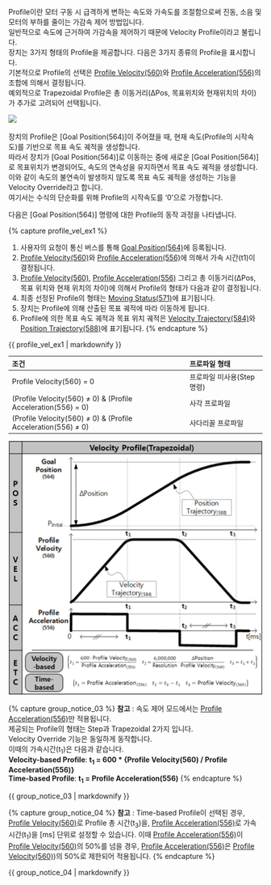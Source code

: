 Profile이란 모터 구동 시 급격하게 변하는 속도와 가속도를 조절함으로써 진동, 소음 및 모터의 부하를 줄이는 가감속 제어 방법입니다.  
일반적으로 속도에 근거하여 가감속을 제어하기 때문에 Velocity Profile이라고 불립니다.  
장치는 3가지 형태의 Profile을 제공합니다. 다음은 3가지 종류의 Profile을 표시합니다.  
기본적으로 Profile의 선택은 [Profile Velocity(560)]와 [Profile Acceleration(556)]의 조합에 의해서 결정됩니다.  
예외적으로 Trapezoidal Profile은 총 이동거리(ΔPos, 목표위치와 현재위치의 차이)가 추가로 고려되어 선택됩니다.  

![](/assets/images/dxl/p/profile_types.png)

장치의 Profile은 [Goal Position(564)]이 주어졌을 때, 현재 속도(Profile의 시작속도)를 기반으로 목표 속도 궤적을 생성합니다.  
따라서 장치가 [Goal Position(564)]로 이동하는 중에 새로운 [Goal Position(564)]로 목표위치가 변경되어도, 속도의 연속성을 유지하면서 목표 속도 궤적을 생성합니다.  
이와 같이 속도의 불연속이 발생하지 않도록 목표 속도 궤적을 생성하는 기능을 Velocity Override라고 합니다.  
여기서는 수식의 단순화를 위해 Profile의 시작속도를 ‘0’으로 가정합니다.

다음은 [Goal Position(564)] 명령에 대한 Profile의 동작 과정을 나타냅니다.

{% capture profile_vel_ex1 %}
1. 사용자의 요청이 통신 버스를 통해 [Goal Position(564)](#goal_position564)에 등록됩니다.
2. [Profile Velocity(560)](#profile-velocity560)와 [Profile Acceleration(556)](#profile-acceleration556)에 의해서 가속 시간(t1)이 결정됩니다.  
3. [Profile Velocity(560)](#profile-velocity560), [Profile Acceleration(556)](#profile-acceleration556) 그리고 총 이동거리(ΔPos, 목표 위치와 현재 위치의 차이)에 의해서 Profile의 형태가 다음과 같이 결정됩니다.
4. 최종 선정된 Profile의 형태는 [Moving Status(571)](#moving-status571)에 표기됩니다.
5. 장치는 Profile에 의해 산출된 목표 궤적에 따라 이동하게 됩니다.
6. Profile에 의한 목표 속도 궤적과 목표 위치 궤적은 [Velocity Trajectory(584)](#velocity-trajectory584)와 [Position Trajectory(588)](#position-trajectory588)에 표기됩니다.
{% endcapture %}

<div class="notice--success">{{ profile_vel_ex1 | markdownify }}</div>

| 조건                                                          | 프로파일 형태              |
|:--------------------------------------------------------------|:---------------------------|
| Profile Velocity(560) = 0                                     | 프로파일 미사용(Step 명령) |
| (Profile Velocity(560) ≠ 0) & (Profile Acceleration(556) = 0) | 사각 프로파일              |
| (Profile Velocity(560) ≠ 0) & (Profile Acceleration(556) ≠ 0) | 사다리꼴 프로파일          |

![](/assets/images/dxl/p/velocity_profile.png)

{% capture group_notice_03 %}
**참고** : 속도 제어 모드에서는 [Profile Acceleration(556)](#profile-acceleration556)만 적용됩니다.  
제공되는 Profile의 형태는 Step과 Trapezoidal 2가지 입니다.  
Velocity Override 기능은 동일하게 동작합니다.  
이때의 가속시간(t<sub>1</sub>)은 다음과 같습니다.  
**Velocity-based Profile**: **t<sub>1</sub> = 600 * {Profile Velocity(560) / Profile Acceleration(556)}**  
**Time-based Profile**: **t<sub>1</sub> = Profile Acceleration(556)**
{% endcapture %}

<div class="notice">
  {{ group_notice_03 | markdownify }}
</div>

{% capture group_notice_04 %}
**참고** : Time-based Profile이 선택된 경우, [Profile Velocity(560)](#profile-velocity560)로 Profile 총 시간(t<sub>3</sub>)을, [Profile Acceleration(556)](#profile-acceleration556)로
 가속시간(t<sub>1</sub>)을 [ms] 단위로 설정할 수 있습니다. 이때 [Profile Acceleration(556)](#profile-acceleration556)이 [Profile Velocity(560)](#profile-velocity560)의 50%를 넘을 경우,
 [Profile Acceleration(556)](#profile-acceleration556)은 [Profile Velocity(560)](#profile-velocity560))의 50%로 제한되어 적용됩니다.
{% endcapture %}

<div class="notice">
  {{ group_notice_04 | markdownify }}
</div>

[Profile Acceleration(556)]: #profile-acceleration556
[Profile Velocity(560)]: #profile-velocity560
